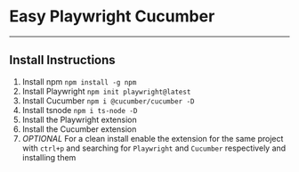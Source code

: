 # Easy Playwright Cucumber
---
## Install Instructions

1. Install npm `npm install -g npm`
1. Install Playwright `npm init playwright@latest`
1. Install Cucumber `npm i @cucumber/cucumber -D`
1. Install tsnode `npm i ts-node -D`
1. Install the Playwright extension
1. Install the Cucumber extension
1. *OPTIONAL* For a clean install enable the extension for the same project with `ctrl+p` and searching for `Playwright` and `Cucumber` respectively and installing them